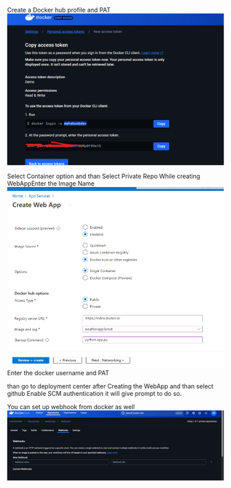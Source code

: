 Create a Docker hub profile and PAT
![alt text](image.png)

Select Container option and than
Select Private Repo While creating WebAppEnter the Image Name
![alt text](image-1.png)
Enter the docker username and PAT

than go to deployment center after Creating the WebApp
and than select github 
Enable SCM authentication it will give prompt to do so.


You can set up webhook from docker as well
![alt text](image-2.png)
